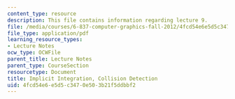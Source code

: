 ```yaml
---
content_type: resource
description: This file contains information regarding lecture 9.
file: /media/courses/6-837-computer-graphics-fall-2012/4fcd54e6e5d5c3470e503b21f5ddbbf2_MIT6_837F12_Lec09.pdf
file_type: application/pdf
learning_resource_types:
- Lecture Notes
ocw_type: OCWFile
parent_title: Lecture Notes
parent_type: CourseSection
resourcetype: Document
title: Implicit Integration, Collision Detection
uid: 4fcd54e6-e5d5-c347-0e50-3b21f5ddbbf2
---
```

